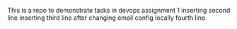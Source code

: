 This is a repo to demonstrate tasks in devops assignment 1
inserting second line
inserting third line after changing email config locally
fourth line

